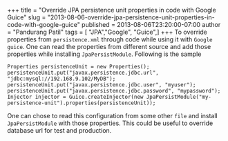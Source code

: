 +++
title = "Override JPA persistence unit properties in code with Google Guice"
slug = "2013-08-06-override-jpa-persistence-unit-properties-in-code-with-google-guice"
published = 2013-08-06T23:20:00-07:00
author = "Pandurang Patil"
tags = [ "JPA","Google", "Guice",]
+++
To override properties from `persistence.xml` through code while using it with `Google guice`. One can read the properties from different source and add those properties while installing `JpaPersistModule`. Following is the sample  

    Properties persistenceUnit = new Properties();  
    persistenceUnit.put("javax.persistence.jdbc.url", "jdbc:mysql://192.168.9.102/MyDB");  
    persistenceUnit.put("javax.persistence.jdbc.user", "myuser");  
    persistenceUnit.put("javax.persistence.jdbc.password", "mypassword");  
    Injector injector = Guice.createInjector(new JpaPersistModule("my-persistence-unit").properties(persistenceUnit));  

One can chose to read this configuration from some other `file` and install `JpaPersistModule` with those properties. This could be useful to override database url for test and production.
